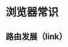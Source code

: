 <!--
 * @Author: your name
 * @Date: 2020-11-21 15:50:07
 * @LastEditTime: 2020-11-21 15:50:22
 * @LastEditors: Please set LastEditors
 * @Description: 浏览器常识
 * @FilePath: \garbage-book\on_the_job\归类\浏览器\常识.md
-->

# 浏览器常识

## 路由发展（link）

